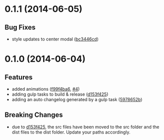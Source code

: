 <a name="0.1.1"></a>
# 0.1.1 (2014-06-05)


## Bug Fixes

- style updates to center modal
 ([bc3446cd](https://github.com/ocombe/angular-localForage/commit/bc3446cdac3e9f1bf32705814a189b6755b42da2))


<a name="0.1.0"></a>
# 0.1.0 (2014-06-04)


## Features

- added animations
 ([f99f4ba6](https://github.com/ocombe/angular-localForage/commit/f99f4ba66f808e3760ea67120792a5af6eace63d),
 [#4](https://github.com/ocombe/angular-localForage/issues/4))
- adding gulp tasks to build & release
 ([d153f425](https://github.com/ocombe/angular-localForage/commit/d153f425f0e375d9cd8a39ffbf93047c326eb2b0))
- adding an auto changelog generated by a gulp task
 ([5978652b](https://github.com/ocombe/angular-localForage/commit/5978652b883f14255ac63a0c1bda0af32a747bca))


## Breaking Changes

- due to [d153f425](https://github.com/ocombe/angular-localForage/commit/d153f425f0e375d9cd8a39ffbf93047c326eb2b0),
  the src files have been moved to the src folder and the dist files to the dist folder. Update your paths accordingly.

